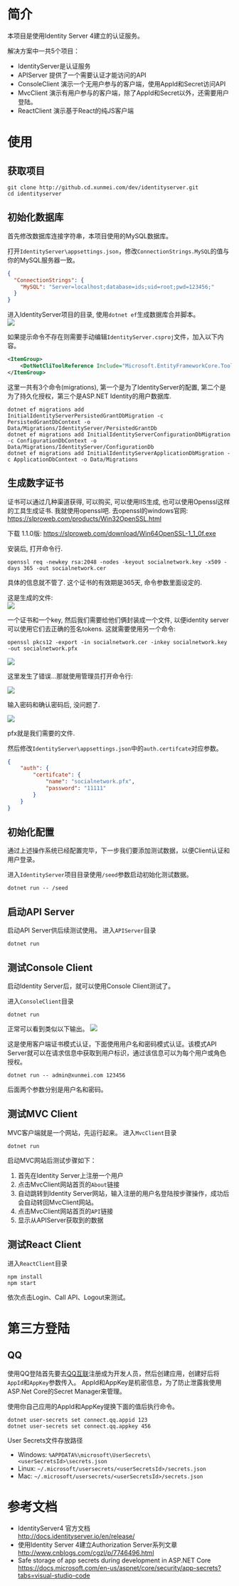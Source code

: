 # 简介

本项目是使用Identity Server 4建立的认证服务。

解决方案中一共5个项目：
- IdentityServer是认证服务
- APIServer 提供了一个需要认证才能访问的API
- ConsoleClient 演示一个无用户参与的客户端，使用AppId和Secret访问API
- MvcClient 演示有用户参与的客户端，除了AppId和Secret以外，还需要用户登陆。
- ReactClient 演示基于React的纯JS客户端

# 使用
## 获取项目
```
git clone http://github.cd.xunmei.com/dev/identityserver.git
cd identityserver
```

## 初始化数据库
首先修改数据库连接字符串，本项目使用的MySQL数据库。

打开`IdentityServer\appsettings.json`，修改`ConnectionStrings.MySQL`的值与你的MySQL服务器一致。
```json
{
  "ConnectionStrings": {
    "MySQL": "Server=localhost;database=ids;uid=root;pwd=123456;"
  }
}
```

进入IdentityServer项目的目录, 使用`dotnet ef`生成数据库合并脚本。  
![](/assets/drafts/README/img/2017-12-14-16-42-41.png)

如果提示命令不存在则需要手动编辑`IdentityServer.csproj`文件，加入以下内容。
```xml
<ItemGroup>
    <DotNetCliToolReference Include="Microsoft.EntityFrameworkCore.Tools.DotNet" Version="2.0.0" />
</ItemGroup>
```
这里一共有3个命令(migrations), 第一个是为了IdentityServer的配置, 第二个是为了持久化授权，第三个是ASP.NET Identity的用户数据库.
```
dotnet ef migrations add InitialIdentityServerPersistedGrantDbMigration -c PersistedGrantDbContext -o Data/Migrations/IdentityServer/PersistedGrantDb
dotnet ef migrations add InitialIdentityServerConfigurationDbMigration -c ConfigurationDbContext -o Data/Migrations/IdentityServer/ConfigurationDb
dotnet ef migrations add InitialIdentityServerApplicationDbMigration -c ApplicationDbContext -o Data/Migrations
```

## 生成数字证书

证书可以通过几种渠道获得, 可以购买, 可以使用IIS生成, 也可以使用Openssl这样的工具生成证书. 我就使用openssl吧.
去openssl的windows官网: https://slproweb.com/products/Win32OpenSSL.html

下载 1.1.0版: https://slproweb.com/download/Win64OpenSSL-1_1_0f.exe

安装后, 打开命令行.
```
openssl req -newkey rsa:2048 -nodes -keyout socialnetwork.key -x509 -days 365 -out socialnetwork.cer
```
具体的信息就不管了. 这个证书的有效期是365天, 命令参数里面设定的.

这是生成的文件:  
![](/assets/drafts/README/img/2017-12-14-16-34-10.png)


一个证书和一个key, 然后我们需要给他们俩封装成一个文件, 以便identity server可以使用它们去正确的签名tokens. 这就需要使用另一个命令:
```
openssl pkcs12 -export -in socialnetwork.cer -inkey socialnetwork.key -out socialnetwork.pfx
```
![](/assets/drafts/README/img/2017-12-14-16-35-55.png)

这里发生了错误...那就使用管理员打开命令行:

![](/assets/drafts/README/img/2017-12-14-16-37-55.png)

输入密码和确认密码后, 没问题了.

![](/assets/drafts/README/img/2017-12-14-16-38-10.png)

pfx就是我们需要的文件.

然后修改`IdentityServer\appsettings.json`中的`auth.certifcate`对应参数。

```json
{
    "auth": {
        "certifcate": {
            "name": "socialnetwork.pfx",
            "password": "11111"
        }
    }
}
```

## 初始化配置
通过上述操作系统已经配置完毕，下一步我们要添加测试数据，以便Client认证和用户登录。

进入`IdentityServer`项目目录使用`/seed`参数启动初始化测试数据。
```
dotnet run -- /seed
```

## 启动API Server
启动API Server供后续测试使用。
进入`APIServer`目录
```
dotnet run
```

## 测试Console Client
启动Identity Server后，就可以使用Console Client测试了。

进入`ConsoleClient`目录
```
dotnet run
```

正常可以看到类似以下输出。
![](/assets/drafts/README/img/2017-12-14-17-10-22.png)

这是使用客户端证书模式认证，下面使用用户名和密码模式认证。该模式API Server就可以在请求信息中获取到用户标识，通过该信息可以为每个用户或角色授权。
```
dotnet run -- admin@xunmei.com 123456
```

后面两个参数分别是用户名和密码。

## 测试MVC Client
MVC客户端就是一个网站，先运行起来。 
进入`MvcClient`目录
```
dotnet run
```
启动MVC网站后测试步骤如下： 
1. 首先在Identity Server上注册一个用户
2. 点击MvcClient网站首页的`About`链接
3. 自动跳转到Identity Server网站，输入注册的用户名登陆按步骤操作，成功后会自动转回MvcClient网站。
4. 点击MvcClient网站首页的`API`链接
5. 显示从APIServer获取到的数据

## 测试React Client

进入`ReactClient`目录
```
npm install
npm start
```

依次点击Login、Call API、Logout来测试。

# 第三方登陆
## QQ

使用QQ登陆首先要去[QQ互联](http://connect.qq.com)注册成为开发人员，然后创建应用，创建好后将`AppId`和`AppKey`参数传入。
AppId和AppKey是机密信息，为了防止泄露我使用ASP.Net Core的Secret Manager来管理。

使用你自己应用的AppId和AppKey提换下面的值后执行命令。
```
dotnet user-secrets set connect.qq.appid 123
dotnet user-secrets set connect.qq.appkey 456
```

User Secrets文件存放路径

- Windows: `%APPDATA%\microsoft\UserSecrets\<userSecretsId>\secrets.json`
- Linux: `~/.microsoft/usersecrets/<userSecretsId>/secrets.json`
- Mac: `~/.microsoft/usersecrets/<userSecretsId>/secrets.json`

# 参考文档
- IdentityServer4 官方文档   
http://docs.identityserver.io/en/release/
- 使用Identity Server 4建立Authorization Server系列文章  
http://www.cnblogs.com/cgzl/p/7746496.html
- Safe storage of app secrets during development in ASP.NET Core  
https://docs.microsoft.com/en-us/aspnet/core/security/app-secrets?tabs=visual-studio-code

